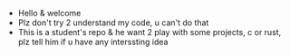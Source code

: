 - Hello & welcome
- Plz don't try 2 understand my code, u can't do that
- This is a student's repo & he want 2 play with some projects, c or rust, plz tell him if u have any interssting idea
